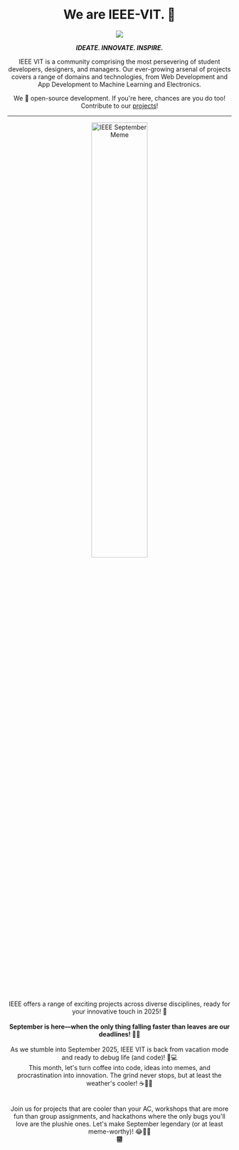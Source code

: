 <h1 align = "center">We are IEEE-VIT. 🚀</h1>
<p align="center">
  <img src="https://github.com/IEEE-VIT/.github/blob/main/profile/IEEE%20Space.png">
</p>

<p align="center">
  <b><i>IDEATE. INNOVATE. INSPIRE.</i></b>  
</p>

<p align="center">
  IEEE VIT is a community comprising the most persevering of student developers, designers, and managers. Our ever-growing arsenal of projects covers a range of domains and technologies, from Web Development and App Development to Machine Learning and Electronics. 
</p>

<p align="center">
  We 💙 open-source development. If you're here, chances are you do too! Contribute to our <a href="https://github.com/orgs/IEEE-VIT/repositories">projects</a>!  
</p>

---

<div align="center">
  <img src="https://github.com/raptor7197/.github/blob/main/profile/september.jpg" alt="IEEE September Meme" style="width: 50%; height: auto;">
  <br><br>IEEE offers a range of exciting projects across diverse disciplines, ready for your innovative touch in 2025! 🥳
</div>

<div align="center">
<br>
<b>September is here—when the only thing falling faster than leaves are our deadlines! 🍂😅</b>
</div>

<div align="center">
  <br>
  As we stumble into September 2025, IEEE VIT is back from vacation mode and ready to debug life (and code)! 🐞💻<br>
  This month, let's turn coffee into code, ideas into memes, and procrastination into innovation. The grind never stops, but at least the weather's cooler! ☕🍁🚀
</div>

<div align="center">
  <br>
  <br>Join us for projects that are cooler than your AC, workshops that are more fun than group assignments, and hackathons where the only bugs you'll love are the plushie ones. Let's make September legendary (or at least meme-worthy)! 😂🌰💡
</div>

<div align="center">
  <a href="https://www.youtube.com/watch?v=ZaI2IlHwmgQ" target="_blank">🎆</a>
</div>
